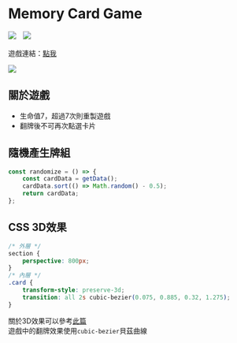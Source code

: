 # Memory Card Game 
<img src="https://img.shields.io/badge/JavaScript-exercise-yellow">　<img src="https://img.shields.io/badge/CSS-exercise-blue">

遊戲連結：[點我](https://westleft.github.io/Memory-Card-Game/)

![](https://i.imgur.com/KlO6ekE.png)

## 關於遊戲
* 生命值7，超過7次則重製遊戲
* 翻牌後不可再次點選卡片
## 隨機產生牌組

```js
const randomize = () => {
    const cardData = getData();
    cardData.sort(() => Math.random() - 0.5);
    return cardData;
};
```

## CSS 3D效果
```css
/* 外層 */
section {
    perspective: 800px;
}
/* 內層 */
.card {
    transform-style: preserve-3d;
    transition: all 2s cubic-bezier(0.075, 0.885, 0.32, 1.275);
}
```
關於3D效果可以參考[此篇](https://wcc723.github.io/css/2016/01/24/css-3d/) <br>
遊戲中的翻牌效果使用`cubic-bezier`貝茲曲線
